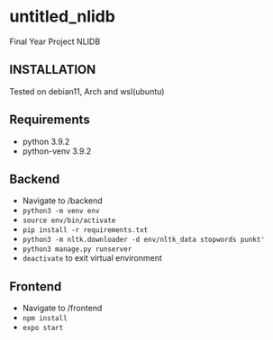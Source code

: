 # untitled_nlidb
Final Year Project NLIDB

## INSTALLATION
Tested on debian11, Arch and wsl(ubuntu)

## Requirements
- python 3.9.2
- python-venv 3.9.2

## Backend
- Navigate to /backend
- `python3 -m venv env`
- `source env/bin/activate`
- `pip install -r requirements.txt`
- `python3 -m nltk.downloader -d env/nltk_data stopwords punkt'`
- `python3 manage.py runserver`
- `deactivate` to exit virtual environment

## Frontend
- Navigate to /frontend
- `npm install`
- `expo start`
